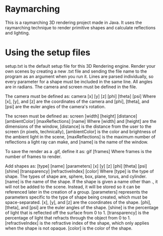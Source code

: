 # Raymarching

This is a raymarching 3D rendering project made in Java. It uses the raymarching technique to render primitive shapes and calculate reflections and lighting.

# Using the setup files

setup.txt is the default setup file for this 3D Rendering engine. Render your own scenes by creating a new .txt file and sending the file name to the program as an argument when you run it. Lines are parsed individually, so every parameter for a shape must be included in the same line. All angles are in radians. The camera and screen must be defined in the file.

The camera must be defined as:
	camera [x] [y] [z] [phi] [theta] [psi]
Where [x], [y], and [z] are the coordinates of the camera and [phi], [theta], and [psi] are the euler angles of the camera's rotation.

The screen must be defined as:
	screen [width] [height] [distance] [ambientColor] [maxReflections] [name]
Where [width] and [height] are the dimensions of the window, [distance] is the distance from the user to the screen (in pixels, technically), [ambientColor] is the color and brightness of the ambient light in the scene, [maxReflections] is the maximum number of reflections a light ray can make, and [name] is the name of the window.

To save the render as a .gif, define it as:
	gif [frames]
Where frames is the number of frames to render.

Add shapes as:
	[type] [name] [parameters] [x] [y] [z] [phi] [theta] [psi] [shine] [transparency] [refractiveIndex] [color]
Where [type] is the type of shape. The types of shape are, sphere, box, plane, torus, and cylinder. [name] is the name of the shape. If the shape is given a name other than ., it will not be added to the scene. Instead, it will be stored so it can be referenced later in the creation of a group. [parameters] represents the parameters specific to the type of shape being created, which must be space-separated. [x], [y], and [z] are the coordinates of the shape. [phi], [theta], and [psi] are the euler angles of the shape. [shine] is the percentage of light that is reflected off the surface from 0 to 1. [transparency] is the percentage of light that refracts through the object from 0 to 1. [refractiveIndex] is the refractive index of the shape, which only applies when the shape is not opaque. [color] is the color of the shape.
